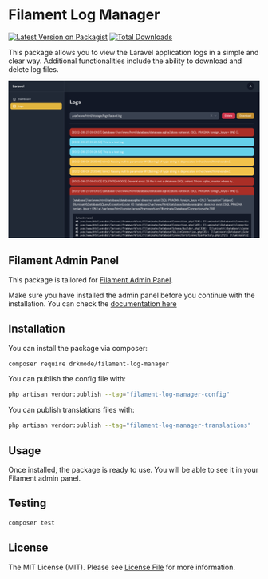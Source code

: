 # Filament Log Manager

[![Latest Version on Packagist](https://img.shields.io/packagist/v/drkmode/filament-log-manager.svg?style=flat)](https://packagist.org/packages/drkmode/filament-log-manager)
[![Total Downloads](https://img.shields.io/packagist/dt/drkmode/filament-log-manager.svg?style=flat)](https://packagist.org/packages/drkmode/filament-log-manager)

This package allows you to view the Laravel application logs in a simple and clear way. Additional functionalities include the ability to download and delete log files.

<img src="screenshot_dark_mode.png" width="1000px">

## Filament Admin Panel

This package is tailored for [Filament Admin Panel](https://filamentphp.com/).

Make sure you have installed the admin panel before you continue with the installation. You can check the [documentation here](https://filamentphp.com/docs/admin)

## Installation

You can install the package via composer:

```bash
composer require drkmode/filament-log-manager
```

You can publish the config file with:

```bash
php artisan vendor:publish --tag="filament-log-manager-config"
```

You can publish translations files with:

```bash
php artisan vendor:publish --tag="filament-log-manager-translations"
```

## Usage

Once installed, the package is ready to use. You will be able to see it in your Filament admin panel.

## Testing

```bash
composer test
```

## License

The MIT License (MIT). Please see [License File](LICENSE.md) for more information.

